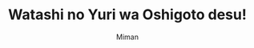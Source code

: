 --- 
slug: "watashi-no-yuri-wa-oshigoto-desu"
title: "Watashi no Yuri wa Oshigoto desu!"
publishdate: "2018-12-31"
src: "https://365manga.net/manga/watashi-no-yuri-wa-oshigoto-desu"
author: "Miman"
image: "https://data.365manga.net/images/thumbnails/32613-watashi-no-yuri-wa-oshigoto-desu.jpg"
tags: ["Comedy","School life","Shoujo ai","Slice of life"]
chapters: ["Chapter 1"]
chapterlinks: ["https://365manga.net/watashi-no-yuri-wa-oshigoto-desu/chapter-1.html"]
description: "Hime is a girl who has developed her cuteness as a deliberate act with the plan of marrying a billionaire. One day she is more or less forced to work as a replacement for a girl injured by bumping into her in the street. The place of work is a concept cafe where the waitresses put on a show as though the cafe were run by the yuri cliche ojousama school. There's a large contrast between the performances and the off-duty staff."
---
